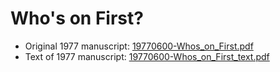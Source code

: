 # Who's on First?

- Original 1977 manuscript: [19770600-Whos_on_First.pdf](https://docs.google.com/viewer?url=https://raw.githubusercontent.com/docktermj/scouting/main/skits/WhosOnFirst/19770600-Whos_on_First.pdf)
- Text of 1977 manuscript: [19770600-Whos_on_First_text.pdf](https://docs.google.com/viewer?url=https://raw.githubusercontent.com/docktermj/scouting/main/skits/WhosOnFirst/19770600-Whos_on_First_text.pdf)
